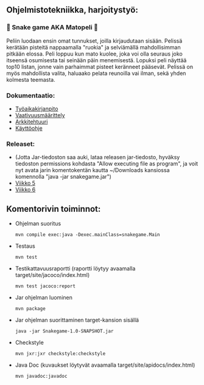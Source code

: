 ## Ohjelmistotekniikka, harjoitystyö:

###  :snake: Snake game AKA Matopeli  :bug:
Peliin luodaan ensin omat tunnukset, joilla kirjaudutaan sisään. Pelissä kerätään pisteitä nappaamalla "ruokia" ja selviämällä mahdollisimman pitkään elossa. Peli loppuu kun mato kuolee, joka voi olla seuraus joko itseensä osumisesta tai seinään päin menemisestä. Lopuksi peli näyttää top10 listan, jonne vain parhaimmat pisteet keränneet pääsevät. Pelissä on myös mahdollista valita, haluaako pelata reunoilla vai ilman, sekä yhden kolmesta teemasta.


### Dokumentaatio:
* [Työaikakirjanpito](https://github.com/johannaval/ot-harjoitustyo/blob/master/dokumentaatio/tyoaikakirjanpito.md)
* [Vaativuusmäärittely](https://github.com/johannaval/ot-harjoitustyo/blob/master/dokumentaatio/vaatimusmaarittely.md)
* [Arkkitehtuuri](https://github.com/johannaval/ot-harjoitustyo/blob/master/dokumentaatio/arkkitehtuuri.md)
* [Käyttöohje](https://github.com/johannaval/ot-harjoitustyo/blob/master/dokumentaatio/kayttoohje.md)


### Releaset: 
* (Jotta Jar-tiedoston saa auki, lataa releasen jar-tiedosto, hyväksy tiedoston permissions kohdasta "Allow executing file as program", ja voit nyt avata jarin komentokentän kautta ~/Downloads kansiossa komennolla "java -jar snakegame.jar")
* [Viikko 5](https://github.com/johannaval/ot-harjoitustyo/releases/tag/viikko5)
* [Viikko 6](https://github.com/johannaval/ot-harjoitustyo/releases/tag/2)


## Komentorivin toiminnot:

 * Ohjelman suoritus 
 
   ```mvn compile exec:java -Dexec.mainClass=snakegame.Main```
   
   
* Testaus 

   ```mvn test```
   
   
* Testikattavuusraportti (raportti löytyy avaamalla target/site/jacoco/index.html)

   ```mvn test jacoco:report```
   
   
* Jar ohjelman luominen 

   ```mvn package```
   
   
* Jar ohjelman suorittaminen target-kansion sisällä 

   ```java -jar Snakegame-1.0-SNAPSHOT.jar```
   
   
* Checkstyle

   ```mvn jxr:jxr checkstyle:checkstyle```
   
   
* Java Doc (kuvaukset löytyvät avaamalla target/site/apidocs/index.html)

   ```mvn javadoc:javadoc```
